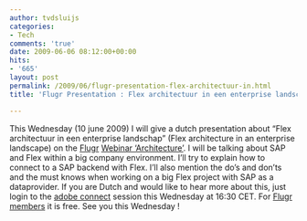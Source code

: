 ```yaml
---
author: tvdsluijs
categories:
- Tech
comments: 'true'
date: 2009-06-06 08:12:00+00:00
hits:
- '665'
layout: post
permalink: /2009/06/flugr-presentation-flex-architectuur-in.html
title: 'Flugr Presentation : Flex architectuur in een enterprise landschap'

---
```

This Wednesday (10 june 2009) I will give a dutch presentation about “Flex architectuur in een enterprise landschap” (Flex architecture in an enterprise landscape) on the <a href="http://www.flugr.nl/" target="_blank">Flugr</a> <a href="http://www.flugr.nl/index.cfm?pid=4&contentitemid=7&itemid=208" target="_blank">Webinar ‘Architecture’</a>. I will be talking about SAP and Flex within a big company environment. I’ll try to explain how to connect to a SAP backend with Flex. I’ll also mention the do’s and don’ts and the must knows when working on a big Flex project with SAP as a dataprovider. If you are Dutch and would like to hear more about this, just login to the <a href="http://emea53029464.emea.acrobat.com/flugrwebcast/" target="_blank">adobe connect</a> session this Wednesday at 16:30 CET. For <a href="http://www.flugr.nl/index.cfm?pid=14" target="_blank">Flugr members</a> it is free. See you this Wednesday !